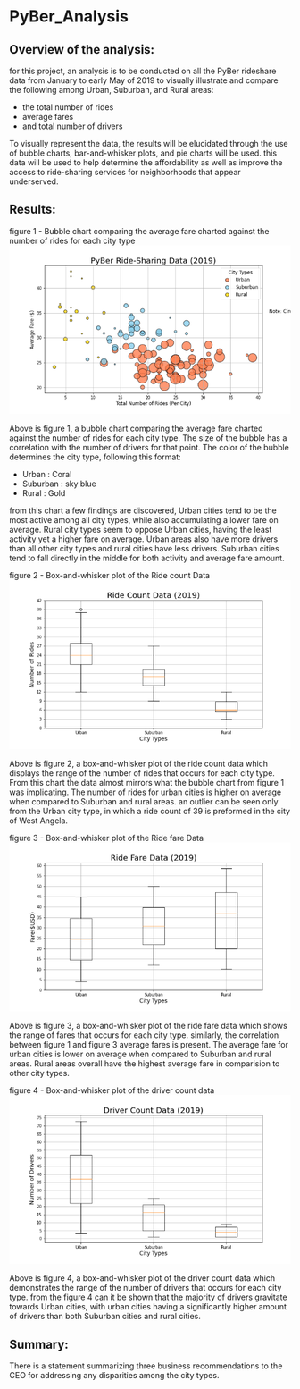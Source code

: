 # PyBer_Analysis

## Overview of the analysis:
 for this project, an analysis is to be conducted on all the PyBer rideshare data from January to early May of 2019 to visually illustrate and compare the following among Urban, Suburban, and Rural areas: 

- the total number of rides
- average fares
- and total number of drivers

To visually represent the data, the results will be elucidated through the use of bubble charts, bar-and-whisker plots, and pie charts will be used. this data will be used to help determine the affordability as well as improve the access to ride-sharing services for neighborhoods that appear underserved.

## Results:

figure 1 - Bubble chart comparing the average fare charted against the number of rides for each city type
![Fig1.png](https://github.com/Calebmkelly/PyBer_Analysis/blob/main/analysis/Fig1.png)

Above is figure 1, a bubble chart comparing the average fare charted against the number of rides for each city type. The size of the bubble has a correlation with the number of drivers for that point. The color of the bubble determines the city type, following this format:

- Urban : Coral
- Suburban : sky blue
- Rural : Gold

from this chart a few findings are discovered, Urban cities tend to be the most active among all city types, while also accumulating a lower fare on average. Rural city types seem to oppose Urban cities, having the least activity yet a higher fare on average. Urban areas also have more drivers than all other city types and rural cities have less drivers. Suburban cities tend to fall directly in the middle for both activity and average fare amount.

figure 2 - Box-and-whisker plot of the Ride count Data
![Fig2.png](https://github.com/Calebmkelly/PyBer_Analysis/blob/main/analysis/Fig2.png)

Above is figure 2, a box-and-whisker plot of the ride count data which displays the range of the number of rides that occurs for each city type. From this chart the data almost mirrors what the bubble chart from figure 1 was implicating. The number of rides for urban cities is higher on average when compared to Suburban and rural areas. an outlier can be seen only from the Urban city type, in which a ride count of 39 is preformed in the city of West Angela.

figure 3 - Box-and-whisker plot of the Ride fare Data
![Fig3.png](https://github.com/Calebmkelly/PyBer_Analysis/blob/main/analysis/Fig3.png)

Above is figure 3, a box-and-whisker plot of the ride fare data which shows the range of fares that occurs for each city type. similarly, the correlation between figure 1 and figure 3 average fares is present. The average fare for urban cities is lower on average when compared to Suburban and rural areas. Rural areas overall have the highest average fare in comparision to other city types. 

figure 4 - Box-and-whisker plot of the driver count data
![Fig4.png](https://github.com/Calebmkelly/PyBer_Analysis/blob/main/analysis/Fig4.png)

Above is figure 4, a box-and-whisker plot of the driver count data which demonstrates the range of the number of drivers that occurs for each city type. from the figure 4 can it be shown that the majority of drivers gravitate towards Urban cities, with urban cities having a significantly higher amount of drivers than both Suburban cities and rural cities.

## Summary:
There is a statement summarizing three business recommendations to the CEO for addressing any disparities among the city types.
